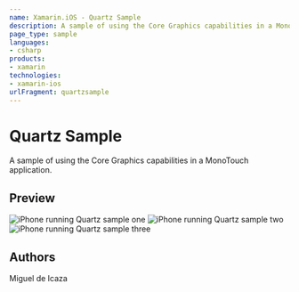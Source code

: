 ```yaml
---
name: Xamarin.iOS - Quartz Sample
description: A sample of using the Core Graphics capabilities in a MonoTouch application. Preview
page_type: sample
languages:
- csharp
products:
- xamarin
technologies:
- xamarin-ios
urlFragment: quartzsample
---
```

# Quartz Sample

A sample of using the Core Graphics capabilities in a MonoTouch application.

## Preview

![iPhone running Quartz sample one](http://farm7.static.flickr.com/6132/5999556473_a801e2c50f.jpg)
![iPhone running Quartz sample two](http://farm7.static.flickr.com/6138/6000105490_2a67a8aa09.jpg)
![iPhone running Quartz sample three](http://farm7.static.flickr.com/6025/5999556761_72206a31f1.jpg)

## Authors

Miguel de Icaza
